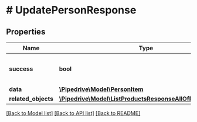 # # UpdatePersonResponse

## Properties

Name | Type | Description | Notes
------------ | ------------- | ------------- | -------------
**success** | **bool** | If the response is successful or not | [optional]
**data** | [**\Pipedrive\Model\PersonItem**](PersonItem.md) |  | [optional]
**related_objects** | [**\Pipedrive\Model\ListProductsResponseAllOfRelatedObjects**](ListProductsResponseAllOfRelatedObjects.md) |  | [optional]

[[Back to Model list]](../../README.md#models) [[Back to API list]](../../README.md#endpoints) [[Back to README]](../../README.md)

